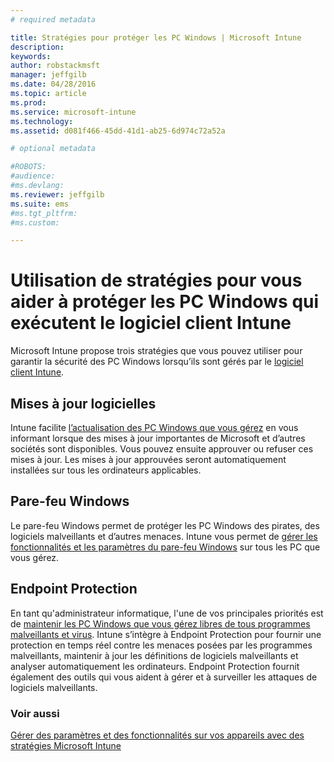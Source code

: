 ```yaml
---
# required metadata

title: Stratégies pour protéger les PC Windows | Microsoft Intune
description:
keywords:
author: robstackmsft
manager: jeffgilb
ms.date: 04/28/2016
ms.topic: article
ms.prod:
ms.service: microsoft-intune
ms.technology:
ms.assetid: d081f466-45dd-41d1-ab25-6d974c72a52a

# optional metadata

#ROBOTS:
#audience:
#ms.devlang:
ms.reviewer: jeffgilb
ms.suite: ems
#ms.tgt_pltfrm:
#ms.custom:

---
```


# Utilisation de stratégies pour vous aider à protéger les PC Windows qui exécutent le logiciel client Intune

Microsoft Intune propose trois stratégies que vous pouvez utiliser pour garantir la sécurité des PC Windows lorsqu’ils sont gérés par le [logiciel client Intune](manage-windows-pcs-with-microsoft-intune.md). 


## Mises à jour logicielles

Intune facilite [l’actualisation des PC Windows que vous gérez](keep-windows-pcs-up-to-date-with-software-updates-in-microsoft-intune.md) en vous informant lorsque des mises à jour importantes de Microsoft et d’autres sociétés sont disponibles. Vous pouvez ensuite approuver ou refuser ces mises à jour. Les mises à jour approuvées seront automatiquement installées sur tous les ordinateurs applicables.

## Pare-feu Windows

Le pare-feu Windows permet de protéger les PC Windows des pirates, des logiciels malveillants et d’autres menaces. Intune vous permet de [gérer les fonctionnalités et les paramètres du pare-feu Windows](help-protect-windows-pcs-using-windows-firewall-policies-in-microsoft-intune.md) sur tous les PC que vous gérez.

## Endpoint Protection

En tant qu'administrateur informatique, l'une de vos principales priorités est de [maintenir les PC Windows que vous gérez libres de tous programmes malveillants et virus](help-secure-windows-pcs-with-endpoint-protection-for-microsoft-intune.md). Intune s’intègre à Endpoint Protection pour fournir une protection en temps réel contre les menaces posées par les programmes malveillants, maintenir à jour les définitions de logiciels malveillants et analyser automatiquement les ordinateurs. Endpoint Protection fournit également des outils qui vous aident à gérer et à surveiller les attaques de logiciels malveillants.



### Voir aussi
[Gérer des paramètres et des fonctionnalités sur vos appareils avec des stratégies Microsoft Intune](manage-settings-and-features-on-your-devices-with-microsoft-intune-policies.md)



<!--HONumber=May16_HO1-->


